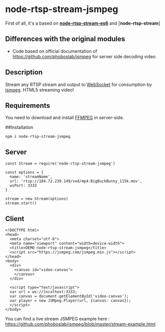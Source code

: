 # node-rtsp-stream-jsmpeg

First of all, it's a based on  [**node-rtsp-stream-es6**](https://github.com/Wifsimster/node-rtsp-stream-es6) and [**node-rtsp-stream**]

## Differences with the original modules

- Code based on official documentation of https://github.com/phoboslab/jsmpeg for server side decoding video

## Description

Stream any RTSP stream and output to [WebSocket](https://github.com/websockets/ws) for consumption by [jsmpeg](https://github.com/phoboslab/jsmpeg).
HTML5 streaming video!

## Requirements

You need to download and install [FFMPEG](https://ffmpeg.org/download.html) in server-side.

##Installation

```
npm i node-rtsp-stream-jsmpeg
```

## Server

```
const Stream = require('node-rtsp-stream-jsmpeg')

const options = {
  name: 'streamName',
  url: 'rtsp://184.72.239.149/vod/mp4:BigBuckBunny_115k.mov',
  wsPort: 3333
}

stream = new Stream(options)
stream.start()
```


## Client

```
<!DOCTYPE html>
<head>
  <meta charset="utf-8">
  <meta name="viewport" content="width=device-width">
  <title>DEMO node-rtsp-stream-jsmpeg</title>
  <script src="https://jsmpeg.com/jsmpeg.min.js"></script>
</head>
<body>
  <div>
    <canvas id="video-canvas">
    </canvas>
  </div>

  <script type="text/javascript">
  var url = ws://localhost:3333;
  var canvas = document.getElementById('video-canvas');
  var player = new JSMpeg.Player(url, {canvas: canvas});
  </script>
</body>
```

You can find a live stream JSMPEG example here : https://github.com/phoboslab/jsmpeg/blob/master/stream-example.html
